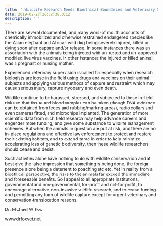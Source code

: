```yaml
---
title: ' Wildlife Research Needs Bioethical Boundaries and Veterinary Supervision'
date: 2019-02-27T20:02:38.321Z
description: ' '
---
```

There are several documented, and many word-of mouth accounts of chemically immobilized and otherwise restrained endangered species like the Asian elephant and African wild dog being severely injured, killed or dying soon after capture and/or release. In some instances there was an association with the animals being injected with un-tested and un-approved modified live virus vaccines. In other instances the injured or killed animal was a pregnant or nursing mother.



 



 Experienced veterinary supervision is called for especially when research biologists are loose in the field using drugs and vaccines on their animal subjects and applying various methods of capture and restraint which may cause serious injury, capture myopathy and even death.



 



Wildlife continue to be harassed, stressed, and subjected to these in-field risks so that tissue and blood samples can be taken (though DNA evidence can be obtained from feces and rubbing/marking areas), radio collars and even cameras fitted,  and microchips implanted. The generation of more scientific data from such field research may help advance careers and engender more funding, and give some substance to wildlife management schemes. But when the animals in question are put at risk, and there are no in-place regulations and effective law enforcement to protect and restore their existing habitats, and to extend same in order to help minimize accelerating loss of genetic biodiversity, then these wildlife researchers should cease and desist.



 



 Such activities alone have nothing to do with wildlife conservation and at best give the false impression that something is being done, the foreign presence alone being a deterrent to poaching etc etc. Yet in reality from a bioethical perspective, the risks to the animals far exceed the immediate and foreseeable benefits. So I appeal to all appropriate institutions, governmental and non-governmental, for-profit and not-for profit, to encourage alternative, non-invasive wildlife research, and to cease funding and permitting any form of wildlife capture except for urgent veterinary and conservation-translocation reasons.



 



Dr. Michael W. Fox



www.drfoxvet.net
